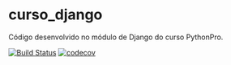 # curso_django
Código desenvolvido no módulo de Django do curso PythonPro.

[![Build Status](https://app.travis-ci.com/thiag0p/curso_django.svg?branch=main)](https://app.travis-ci.com/thiag0p/curso_django)
[![codecov](https://codecov.io/gh/thiag0p/curso_django/branch/main/graph/badge.svg?token=OE5PD2U11T)](https://codecov.io/gh/thiag0p/curso_django)
